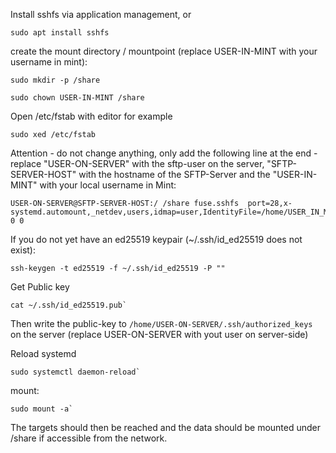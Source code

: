 Install sshfs via application management, or
```
sudo apt install sshfs
```
create the mount directory / mountpoint (replace USER-IN-MINT with your username in mint):
```
sudo mkdir -p /share
```
```
sudo chown USER-IN-MINT /share
```
Open /etc/fstab with editor for example
```
sudo xed /etc/fstab
```
Attention - do not change anything, only add the following line at the end - replace "USER-ON-SERVER" with the sftp-user on the server, "SFTP-SERVER-HOST" with the hostname of the SFTP-Server and the "USER-IN-MINT" with your local username in Mint:
```
USER-ON-SERVER@SFTP-SERVER-HOST:/ /share fuse.sshfs  port=28,x-systemd.automount,_netdev,users,idmap=user,IdentityFile=/home/USER_IN_MINT/.ssh/id_ed25519,allow_other,reconnect 0 0
```
If you do not yet have an ed25519 keypair (~/.ssh/id\_ed25519 does not exist):
```
ssh-keygen -t ed25519 -f ~/.ssh/id_ed25519 -P ""
```
Get Public key
```
cat ~/.ssh/id_ed25519.pub`
```
Then write the public-key to `/home/USER-ON-SERVER/.ssh/authorized_keys` on the server (replace USER-ON-SERVER with yout user on server-side)

Reload systemd
```
sudo systemctl daemon-reload`
```
mount:
```
sudo mount -a`
```
The targets should then be reached and the data should be mounted under /share if accessible from the network.
